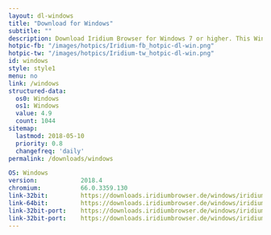 ```yaml
---
layout: dl-windows
title: "Download for Windows"
subtitle: ""
description: Download Iridium Browser for Windows 7 or higher. This Windows build is available in 32-bit or 64-bit version, as well as portable.
hotpic-fb: "/images/hotpics/Iridium-fb_hotpic-dl-win.png"
hotpic-tw: "/images/hotpics/Iridium-tw_hotpic-dl-win.png"
id: windows
style: style1
menu: no
link: /windows
structured-data:
  os0: Windows
  os1: Windows
  value: 4.9
  count: 1044
sitemap:
  lastmod: 2018-05-10
  priority: 0.8
  changefreq: 'daily'
permalink: /downloads/windows

OS: Windows
version:			2018.4
chromium:			66.0.3359.130
link-32bit:			https://downloads.iridiumbrowser.de/windows/iridiumbrowser-latest-x86.msi
link-64bit:			https://downloads.iridiumbrowser.de/windows/iridiumbrowser-latest-x64.msi
link-32bit-port:	https://downloads.iridiumbrowser.de/windows/iridiumbrowser-latest-x86.zip
link-32bit-port:	https://downloads.iridiumbrowser.de/windows/iridiumbrowser-latest-x64.zip
---
```

